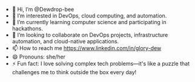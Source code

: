 - 👋 Hi, I’m @Dewdrop-bee
- 👀 I’m interested in DevOps, cloud computing, and automation.
- 🌱 I’m currently learning computer science and participating in hackathons.
- 💞️ I’m looking to collaborate on  DevOps projects, infrastructure automation, and cloud-native applications.
- 📫 How to reach me https://www.linkedin.com/in/glory-dew
- 😄 Pronouns: she/her
- ⚡ Fun fact: I love solving complex tech problems—it's like a puzzle that challenges me to think outside the box every day!

<!---
Dewdrop-bee/Dewdrop-bee is a ✨ special ✨ repository because its `README.md` (this file) appears on your GitHub profile.
You can click the Preview link to take a look at your changes.
--->
